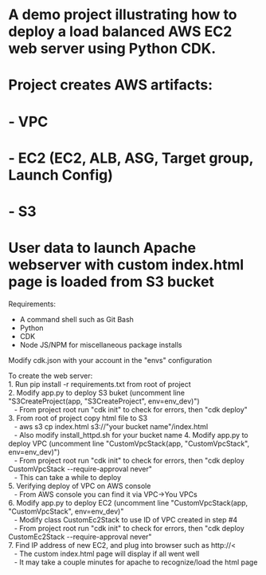 # A demo project illustrating how to deploy a load balanced AWS EC2 web server using Python CDK.
# Project creates AWS artifacts:
#  - VPC
#  - EC2 (EC2, ALB, ASG, Target group, Launch Config)
#  - S3
# User data to launch Apache webserver with custom index.html page is loaded from S3 bucket

Requirements:
 - A command shell such as Git Bash
 - Python
 - CDK
 - Node JS/NPM for miscellaneous package installs

Modify cdk.json with your account in the "envs" configuration

To create the web server:<br>
    1. Run pip install -r requirements.txt from root of project<br>
    2. Modify app.py to deploy S3 buket (uncomment line "S3CreateProject(app, "S3CreateProject", env=env_dev)")<br>
&nbsp;&nbsp;&nbsp;- From project root run "cdk init" to check for errors, then "cdk deploy"<br>
    3. From root of project copy html file to S3<br>
&nbsp;&nbsp;&nbsp;-  aws s3 cp index.html s3://"your bucket name"/index.html<br>
&nbsp;&nbsp;&nbsp;- Also modify install_httpd.sh for your bucket name
    4. Modify app.py to deploy VPC (uncomment line "CustomVpcStack(app, "CustomVpcStack", env=env_dev)")<br>
&nbsp;&nbsp;&nbsp;- From project root run "cdk init" to check for errors, then "cdk deploy CustomVpcStack --require-approval never"<br>
&nbsp;&nbsp;&nbsp;- This can take a while to deploy<br>
    5. Verifying deploy of VPC on AWS console<br>
&nbsp;&nbsp;&nbsp;- From AWS console you can find it via VPC->You VPCs<br>
    6. Modify app.py to deploy EC2 (uncomment line "CustomVpcStack(app, "CustomVpcStack", env=env_dev)"<br>
&nbsp;&nbsp;&nbsp;- Modify class CustomEc2Stack to use ID of VPC created in step #4<br>
&nbsp;&nbsp;&nbsp;- From project root run "cdk init" to check for errors, then "cdk deploy CustomEc2Stack --require-approval never"<br>
    7.  Find IP address of new EC2, and plug into browser such as http://<<ip address><br>
&nbsp;&nbsp;&nbsp;- The custom index.html page will display if all went well<br>
&nbsp;&nbsp;&nbsp;- It may take a couple minutes for apache to recognize/load the html page<br>
